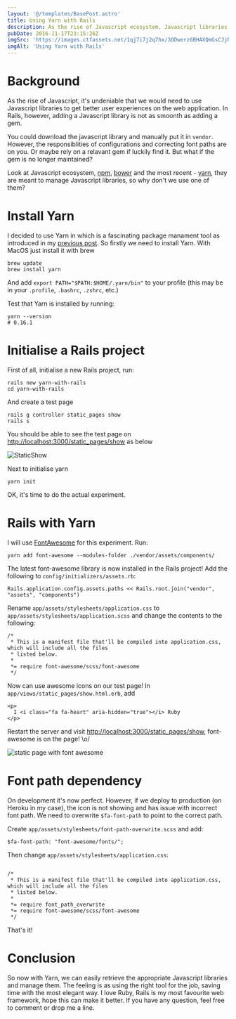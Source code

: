 ```yaml
---
layout: '@/templates/BasePost.astro'
title: Using Yarn with Rails
description: As the rise of Javascript ecosystem, Javascript libraries are needed for better user experience. This article uses Yarn to get a better JS libraries management.
pubDate: 2016-11-17T23:15:26Z
imgSrc: 'https://images.ctfassets.net/1qj7i7j2q7hx/3ODwerz6BHAXQmGsCJjNLm/5c2dac6e099d4586404956a901f6ddde/1_p9SEAYl2BT71uInsGmhgLA.png'
imgAlt: 'Using Yarn with Rails'
---
```

# Background
As the rise of Javascript, it's undeniable that we would need to use Javascript libraries to get better user experiences on the web application. In Rails, however, adding a Javascript library is not as smoonth as adding a gem. 

You could download the javascript library and manually put it in `vendor`. However, the responsiblities of configurations and correcting font paths are on you. Or maybe rely on a relavant gem if luckily find it. But what if the gem is no longer maintained?

Look at Javascript ecosystem, [npm](https://www.npmjs.com/), [bower](https://bower.io/) and the most recent - [yarn](https://yarnpkg.com/), they are meant to manage Javascript libraries, so why don't we use one of them?

# Install Yarn
I decided to use Yarn in which is a fascinating package manament tool as introduced in my [previous post](https://sheerdevelopment.com/posts/facebook-js-5). So firstly we need to install Yarn. With MacOS just install it with brew
```
brew update
brew install yarn
```

And add `export PATH="$PATH:$HOME/.yarn/bin"` to your profile (this may be in your `.profile`, `.bashrc`, `.zshrc`, etc.)

Test that Yarn is installed by running:
```
yarn --version
# 0.16.1
```

# Initialise a Rails project
First of all, initialise a new Rails project, run:
```
rails new yarn-with-rails
cd yarn-with-rails
```

And create a test page
```
rails g controller static_pages show
rails s
```

You should be able to see the test page on [http://localhost:3000/static_pages/show](http://localhost:3000/static_pages/show) as below

![StaticShow](http://i.imgur.com/8vi2Waz.png)

Next to initialise yarn
```
yarn init
```

OK, it's time to do the actual experiment.

# Rails with Yarn
I will use [FontAwesome](http://fontawesome.io/) for this experiment. Run:
```
yarn add font-awesome --modules-folder ./vendor/assets/components/
```

The latest font-awesome library is now installed in the Rails project! Add the following to `config/initializers/assets.rb`:

```
Rails.application.config.assets.paths << Rails.root.join("vendor", "assets", "components")
```

Rename `app/assets/stylesheets/application.css` to `app/assets/stylesheets/application.scss` and change the contents to the following:
```
/*
 * This is a manifest file that'll be compiled into application.css, which will include all the files
 * listed below.
 *
 *= require font-awesome/scss/font-awesome
 */
```

Now can use awesome icons on our test page! In `app/views/static_pages/show.html.erb`, add
```
<p>
  I <i class="fa fa-heart" aria-hidden="true"></i> Ruby
</p>
```

Restart the server and visit [http://localhost:3000/static_pages/show](http://localhost:3000/static_pages/show), font-awesome is on the page! \o/

![static page with font awesome](http://i.imgur.com/GY8zWjD.png)

# Font path dependency
On development it's now perfect. However, if we deploy to production (on Heroku in my case), the icon is not showing and has issue with incorrect font path. We need to overwrite `$fa-font-path` to point to the correct path.

Create `app/assets/stylesheets/font-path-overwrite.scss` and add:
```
$fa-font-path: "font-awesome/fonts/";
```
Then change `app/assets/stylesheets/application.css`:
```

/*
 * This is a manifest file that'll be compiled into application.css, which will include all the files
 * listed below.
 *
 *= require font_path_overwrite
 *= require font-awesome/scss/font-awesome
 */
```
That's it!

# Conclusion
So now with Yarn, we can easily retrieve the appropriate Javascript libraries and manage them. The feeling is as using the right tool for the job, saving time with the most elegant way. I love Ruby, Rails is my most favourite web framework, hope this can make it better. If you have any question, feel free to comment or drop me a line.
